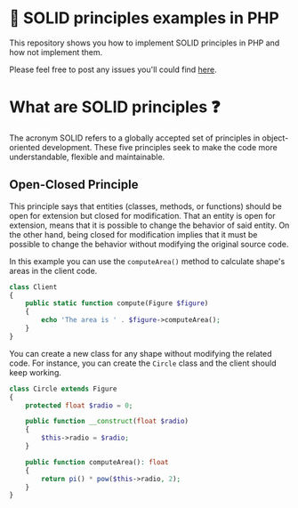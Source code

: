 # :pushpin: SOLID principles examples in PHP

This repository shows you how to implement SOLID principles in PHP and how not implement them.

Please feel free to post any issues you'll could
find [here](https://github.com/awesome-php-code/sorting-algorithms/issues).

# What are SOLID principles :question:

The acronym SOLID refers to a globally accepted set of principles in object-oriented development.
These five principles seek to make the code more understandable, flexible and maintainable.

## Open-Closed Principle

This principle says that entities (classes, methods, or functions) should be open for extension but
closed for modification. That an entity is open for extension, means that it is possible to change
the behavior of said entity. On the other hand, being closed for modification implies that it must be
possible to change the behavior without modifying the original source code.

In this example you can use the `computeArea()` method to calculate shape's areas in the client code.

```php
class Client
{
    public static function compute(Figure $figure)
    {
        echo 'The area is ' . $figure->computeArea();
    }
}
```

You can create a new class for any shape without modifying the related code. For instance,
you can create the `Circle` class and the client should keep working.

```php
class Circle extends Figure
{
    protected float $radio = 0;

    public function __construct(float $radio)
    {
        $this->radio = $radio;
    }

    public function computeArea(): float
    {
        return pi() * pow($this->radio, 2);
    }
}
```